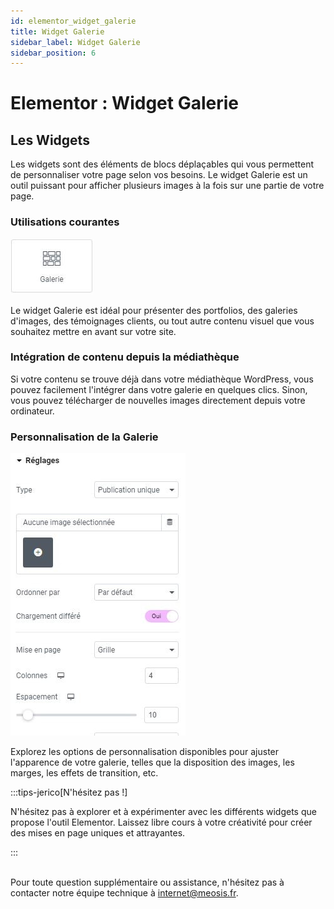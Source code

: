 ```yaml
---
id: elementor_widget_galerie
title: Widget Galerie
sidebar_label: Widget Galerie
sidebar_position: 6
---
```


# Elementor : Widget Galerie

## Les Widgets

Les widgets sont des éléments de blocs déplaçables qui vous permettent de personnaliser votre page selon vos besoins. Le widget Galerie est un outil puissant pour afficher plusieurs images à la fois sur une partie de votre page.

### Utilisations courantes

![Galerie](./img/46.jpg)

Le widget Galerie est idéal pour présenter des portfolios, des galeries d'images, des témoignages clients, ou tout autre contenu visuel que vous souhaitez mettre en avant sur votre site.

### Intégration de contenu depuis la médiathèque

Si votre contenu se trouve déjà dans votre médiathèque WordPress, vous pouvez facilement l'intégrer dans votre galerie en quelques clics. Sinon, vous pouvez télécharger de nouvelles images directement depuis votre ordinateur.

### Personnalisation de la Galerie

![Galerie](./img/45.jpg)

Explorez les options de personnalisation disponibles pour ajuster l'apparence de votre galerie, telles que la disposition des images, les marges, les effets de transition, etc.

:::tips-jerico[N'hésitez pas !]

N'hésitez pas à explorer et à expérimenter avec les différents widgets que propose l'outil Elementor. Laissez libre cours à votre créativité pour créer des mises en page uniques et attrayantes. 

:::

\
Pour toute question supplémentaire ou assistance, n'hésitez pas à contacter notre équipe technique à internet@meosis.fr.
